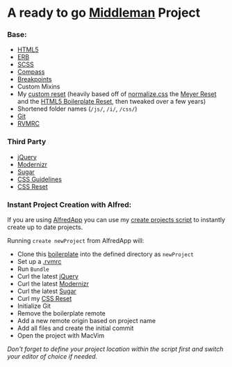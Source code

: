# A ready to go [Middleman](http://middlemanapp.com/) Project

### Base:

- [HTML5](http://www.html5rocks.com/en/)
- [ERB](http://haml.info/)
- [SCSS](http://sass-lang.com/)
 - [Compass](http://compass-style.org/)
 - [Breakpoints](http://breakpoint-sass.com/)
 - Custom Mixins
- My [custom reset](https://github.com/benjamincharity/Resets) (heavily based off
  of [normalize.css](http://github.com/necolas/normalize.css) the
  [Meyer Reset](http://meyerweb.com/eric/thoughts/2007/05/01/reset-reloaded/)
  and the [HTML5 Boilerplate Reset](http://html5boilerplate.com/docs/The-style/),
  then tweaked over a few years)
- Shortened folder names (`/js/`, `/i/`, `/css/`)
- [Git](http://github.com/)
- [RVMRC](http://rvm.io/workflow/rvmrc/)


### Third Party
- [jQuery](http://jquery.com/)
- [Modernizr](http://modernizr.com/)
- [Sugar](http://sugarjs.com/)
- [CSS Guidelines](https://github.com/benjamincharity/CSS-Guidelines)
- [CSS Reset](https://github.com/benjamincharity/Resets)


### Instant Project Creation with Alfred:

If you are using [AlfredApp](http://www.alfredapp.com/) you can use my
[create projects script](https://gist.github.com/benjamincharity/5048358) to
instantly create up to date projects.

Running `create newProject` from AlfredApp will:

- Clone this [boilerplate](https://github.com/benjamincharity/project-boilerplate) 
into the defined directory as `newProject`
- Set up a [.rvmrc](https://rvm.io/workflow/rvmrc/)
- Run `Bundle`
- Curl the latest [jQuery](http://jquery.com/)
- Curl the latest [Modernizr](http://modernizr.com/)
- Curl the latest [Sugar](http://sugarjs.com/)
- Curl my [CSS Reset](https://github.com/benjamincharity/Resets)
- Initialize Git
- Remove the boilerplate remote
- Add a new remote origin based on project name
- Add all files and create the initial commit
- Open the project with MacVim

*Don't forget to define your project location within the script first and switch
your editor of choice if needed.*
